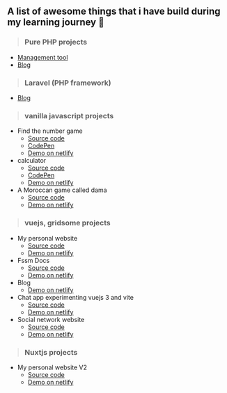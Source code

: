 ## A list of awesome things that i have build during my learning journey :star_struck:

>### Pure PHP projects
  - [Management tool](https://github.com/oumoussa98/tool-for-management)
  - [Blog](https://github.com/oumoussa98/blog-with-php)
>### Laravel (PHP framework)
  - [Blog](https://github.com/oumoussa98/Blog-laravel)

>### vanilla javascript projects

- Find the number game
  - [Source code](https://github.com/oumoussa98/javascript-game)
  - [CodePen](https://codepen.io/oumoussa98/pen/rNxZQKa)
  - [Demo on netlify](https://javascript-game1.netlify.app/)
- calculator
  - [Source code](https://github.com/oumoussa98/javascript-calculator)
  - [CodePen](https://codepen.io/oumoussa98/pen/JjGwbMv)
  - [Demo on netlify](https://javascript-calculator1.netlify.app)
- A Moroccan game called dama
  - [Source code](https://github.com/oumoussa98/online-dama)
  - [Demo on netlify](https://online-dama.netlify.app/)

>### vuejs, gridsome projects

- My personal website
  - [Source code](https://github.com/oumoussa98/gridsome-personal-website)
  - [Demo on netlify](https://oumoussa98.netlify.app/)
- Fssm Docs
  - [Source code](https://github.com/oumoussa98/fssm-docs-ssg)
  - [Demo on netlify](https://fssm-docs-dev.netlify.app/)
- Blog
  - [Demo on netlify](https://blogname.netlify.app/)
- Chat app experimenting vuejs 3 and vite
  - [Source code](https://github.com/oumoussa98/chat-app)
  - [Demo on netlify](https://chat-app-dev.netlify.app/)
- Social network website
  - [Source code](https://github.com/awbx/UpTech)
  - [Demo on netlify](https://up-tech.netlify.com)

>### Nuxtjs projects

- My personal website V2
  - [Source code](https://github.com/oumoussa98/portfolio)
  - [Demo on netlify](https://oumoussa98.tech/)
